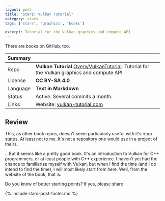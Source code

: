 ```yaml
---
layout: post
title: "Stars: Vulkan Tutorial"
category: stars
tags: ['stars', 'graphics', 'books']

excerpt: Tutorial for the Vulkan graphics and compute API
---
```


There are books on GitHub, too. 

| Summary | |
|---|---|
| Repo     | **Vulkan Tutorial** [Overv/VulkanTutorial](https://github.com/Overv/VulkanTutorial): Tutorial for the Vulkan graphics and compute API |
| License  | **CC BY-SA 4.0** |
| Language | **Text in Markdown** |
| Status   | Active. Several commits a month. |
| Links    | Website: [vulkan-tutorial.com](https://vulkan-tutorial.com/) | 

## Review

This, as other book repos, doesn't seem particularly useful with it's repo status. At least not to me. It's not a repository one would use in a project of theirs.

...But it seems like a pretty good book. It's an introduction to Vulkan for C++ programmers, or at least people with C++ experience. I haven't yet had the chance to familiarize myself with Vulkan, but when I find the time (and I do intend to find the time), I will most likely start from here. Well, from the website of the book, that is.

Do you know of better starting points? If yes, please share.

{% include stars-post-footer.md %}
